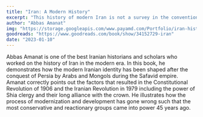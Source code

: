 ```yaml
---
title: "Iran: A Modern History"
excerpt: "This history of modern Iran is not a survey in the conventional sense, but an ambitious exploration of the nation that offers a revealing look at how events, people, and institutions are shaped by trends and currents that sometimes reach back hundreds of years."
author: "Abbas Amanat"
img: "https://storage.googleapis.com/www.payamd.com/Portfolio/iran-history.jpeg"
goodreads: "https://www.goodreads.com/book/show/34152729-iran"
date: "2023-01-10"
---
```


Abbas Amanat is one of the best Iranian historians and scholars who worked on the history of Iran in the modern era. In this book, he demonstrates how the modern Iranian identity has been shaped after the conquest of Persia by Arabs and Mongols during the Safavid empire. Amanat correctly points out the factors that resulted in the Constitutional Revolution of 1906 and the Iranian Revolution in 1979 including the power of Shia clergy and their long alliance with the crown. He illustrates how the process of modernization and development has gone wrong such that the most conservative and reactionary groups came into power 45 years ago.

